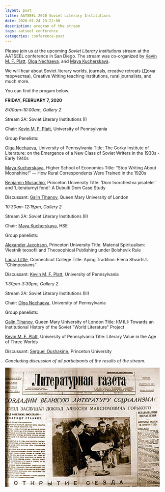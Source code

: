 ```yaml
---
layout: post
title: AATSEEL 2020 Soviet Literary Institutions
date: 2020-01-24 23:22:00
description: program of the stream
tags: aatseel conference
categories: conference-post
---
```

Please join us at the upcoming _Soviet Literary Institutions_ stream at the AATSEEL conference in San Diego. The stream was co-organized by [Kevin M. F. Platt](https://rees.sas.upenn.edu/people/kevin-mf-platt), [Olga Nechaeva](https://www.onechaeva.com/), and [Maya Kucherskaya](https://www.hse.ru/en/org/persons/135567).

We will hear about Soviet literary worlds, journals, creative retreats (Дома творчества), Creative Writing teaching institutions, rural journalists, and much more.

You can find the progam below.

**FRIDAY, FEBRUARY 7, 2020**

*8:00am–10:00am, Gallery 2*

Stream 2A: Soviet Literary Institutions (I)

Chair: [Kevin M. F. Platt](https://rees.sas.upenn.edu/people/kevin-mf-platt), University of Pennsylvania

Group Panelists:

[Olga Nechaeva](https://www.onechaeva.com/), University of Pennsylvania
Title: The Gorky Institute of Literature: on the Emergence of a New Class of Soviet Writers in the 1930s - Early 1940s

[Maya Kucherskaya](https://www.hse.ru/en/org/persons/135567), Higher School of Economics
Title: “Stop Writing About Moonshine!” — How Rural Correspondents Were Trained in the 1920s

[Benjamin Musachio](https://slavic.princeton.edu/people/benjamin-musachio), Princeton University
Title: ‘Dom tvorchestva pisatelei’ and ‘Literaturnyi fond’: A Dubulti Dom Case Study

Discussant: [Galin Tihanov](https://www.qmul.ac.uk/sllf/comparative-literature-and-culture/people/academic/profiles/tihanov.html), Queen Mary University of London



*10:30am-12:15pm, Gallery 2*

Stream 2A: Soviet Literary Institutions (II)

Chair: [Maya Kucherskaya](https://www.hse.ru/en/org/persons/135567), HSE

Group panelists:

[Alexander Jacobson](https://slavic.princeton.edu/people/alexander-jacobson), Princeton University
Title: Material Spiritualism: Viestnik teosofii and Theosophical Publishing under Bolshevik Rule

[Laura Little](https://www.conncoll.edu/directories/faculty-profiles/laura-little/), Connecticut College
Title: Aping Tradition: Elena Shvarts’s “Chimposiums”

Discussant: [Kevin M. F. Platt](https://rees.sas.upenn.edu/people/kevin-mf-platt), University of Pennsylvania

*1:30pm-3:30pm, Gallery 2*

Stream 2A: Soviet Literary Institutions (III)

Chair: [Olga Nechaeva](https://www.onechaeva.com/), University of Pennsylvania

Group panelists:

[Galin Tihanov](https://www.qmul.ac.uk/sllf/comparative-literature-and-culture/people/academic/profiles/tihanov.html), Queen Mary University of London
Title: I(M)LI: Towards an Institutional History of the Soviet "World Literature" Project

[Kevin M. F. Platt](https://rees.sas.upenn.edu/people/kevin-mf-platt), University of Pennsylvania
Title: Literary Value in the Age of Three Worlds

Discussant: [Serguei Oushakine](https://slavic.princeton.edu/people/serguei-alex-oushakine), Princeton University

*Concluding discussion of all participants of the results of the stream.*

![pervyi s''ezd](assets/img/aatseel.jpeg)
